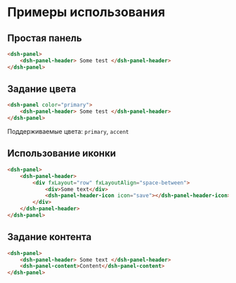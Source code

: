 # Примеры использования

## Простая панель

```html
<dsh-panel>
    <dsh-panel-header> Some test </dsh-panel-header>
</dsh-panel>
```

## Задание цвета

```html
<dsh-panel color="primary">
    <dsh-panel-header> Some test </dsh-panel-header>
</dsh-panel>
```

Поддерживаемые цвета: `primary`, `accent`

## Использование иконки

```html
<dsh-panel>
    <dsh-panel-header>
        <div fxLayout="row" fxLayoutAlign="space-between">
            <div>Some text</div>
            <dsh-panel-header-icon icon="save"></dsh-panel-header-icon>
        </div>
    </dsh-panel-header>
</dsh-panel>
```

## Задание контента

```html
<dsh-panel>
    <dsh-panel-header> Some text </dsh-panel-header>
    <dsh-panel-content>Content</dsh-panel-content>
</dsh-panel>
```
